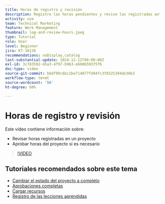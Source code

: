 ```yaml
---
title: Horas de registro y revisión
description: Registre las horas pendientes y revise las registradas antes de cerrar un proyecto.
activity: use
team: Technical Marketing
feature: Work Management
thumbnail: log-and-review-hours.jpeg
type: Tutorial
role: User
level: Beginner
jira: KT-10136
recommendations: noDisplay,catalog
last-substantial-update: 2024-12-12T00:00:00Z
exl-id: 3c783592-45a3-4f97-b963-e660659375f6
doc-type: video
source-git-commit: bbdf99c6bc1be714077fd94fc3f8325394de36b3
workflow-type: tm+mt
source-wordcount: '56'
ht-degree: 60%

---
```


# Horas de registro y revisión

Este vídeo contiene información sobre:

* Revisar horas registradas en un proyecto
* Aprobar horas del proyecto si es necesario

>[!VIDEO](https://video.tv.adobe.com/v/3441069/?quality=12&learn=on&enablevpops=1)

## Tutoriales recomendados sobre este tema

* [Cambiar el estado del proyecto a completo](/help/manage-work/projects/change-the-project-status.md)
* [Aprobaciones completas](/help/manage-work/close-a-project/complete-approvals.md)
* [Cargar recursos](/help/manage-work/close-a-project/upload-assets.md)
* [Registro de las lecciones aprendidas](/help/manage-work/close-a-project/lessons-learned-from-closing-a-project.md)
